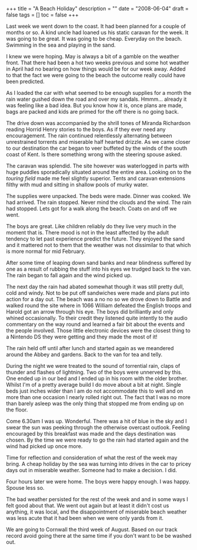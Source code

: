 +++
title = "A Beach Holiday"
description = ""
date = "2008-06-04"
draft = false
tags = []
toc = false
+++

Last week we went down to the coast. It had been planned for a couple of months or so. A kind uncle had loaned us his static caravan for the week. It was going to be great. It was going to be cheap. Everyday on the beach. Swimming in the sea and playing in the sand.

I knew we were hoping. May is always a bit of a gamble on the weather front. That there had been a hot two weeks previous and some hot weather in April had no bearing on how things would be for our week away. Added to that the fact we were going to the beach the outcome really could have been predicted.

As I loaded the car with what seemed to be enough supplies for a month the rain water gushed down the road and over my sandals. Hmmm... already it was feeling like a bad idea. But you know how it is, once plans are made, bags are packed and kids are primed for the off there is no going back.

The drive down was accompanied by the shrill tones of Miranda Richardson reading Horrid Henry stories to the boys. As if they ever need any encouragement. The rain continued relentlessly alternating between unrestrained torrents and miserable half hearted drizzle. As we came closer to our destination the car began to veer buffeted by the winds of the south coast of Kent. Is there something wrong with the steering spouse asked.

The caravan was splendid. The site however was waterlogged in parts with huge puddles sporadically situated around the entire area. Looking on to the *touring field* made me feel slightly superior. Tents and caravan extensions filthy with mud and sitting in shallow pools of murky water.

The supplies were unpacked. The beds were made. Dinner was cooked. We had arrived. The rain stopped. Never mind the clouds and the wind. The rain had stopped. Lets got for a walk along the beach. Coats on and off we went.

The boys are great. Like children reliably do they live very much in the moment that is. There mood is not in the least affected by the adult tendency to let past experience predict the future. They enjoyed the sand and it mattered not to them that the weather was not dissimilar to that which is more normal for mid February.

After some time of leaping down sand banks and near blindness suffered by one as a result of rubbing the stuff into his eyes we trudged back to the van. The rain began to fall again and the wind picked up.

The next day the rain had abated somewhat though it was still pretty dull, cold and windy. Not to be put off sandwiches were made and plans put into action for a day out. The beach was a no no so we drove down to Battle and walked round the site where in 1066 William defeated the English troops and Harold got an arrow through his eye. The boys did brilliantly and only whined occasionally. To their credit they listened quite intently to the audio commentary on the way round and learned a fair bit about the events and the people involved. Those little electronic devices were the closest thing to a Nintendo DS they were getting and they made the most of it!

The rain held off until after lunch and started again as we meandered around the Abbey and gardens. Back to the van for tea and telly.

During the night we were treated to the sound of torrential rain, claps of thunder and flashes of lightning. Two of the boys were unnerved by this. One ended up in our bed and I ended up in his room with the older brother. Whilst I'm of a pretty average build I do move about a bit at night. Single beds just inches wider than I am do not accommodate this to well and on more than one occasion I nearly rolled right out. The fact that I was no more than barely asleep was the only thing that stopped me from ending up on the floor.

Come 6.30am I was up. Wonderful. There was a hit of blue in the sky and I swear the sun was peeking through the otherwise overcast outlook. Feeling encouraged by this breakfast was made and the days destination was chosen. By the time we were ready to go the rain had started again and the wind had picked up once more.

Time for reflection and consideration of what the rest of the week may bring. A cheap holiday by the sea was turning into drives in the car to pricey days out in miserable weather. Someone had to make a decision. I did.

Four hours later we were home. The boys were happy enough. I was happy. Spouse less so.

The bad weather persisted for the rest of the week and and in some ways I felt good about that. We went out again but at least it didn't cost us anything, it was local, and the disappointment of miserable beach weather was less acute that it had been when we were only yards from it.

We are going to Cornwall the third week of August. Based on our track record avoid going there at the same time if you don't want to be be washed out.